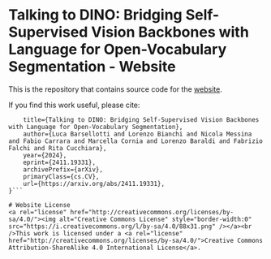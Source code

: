 # Talking to DINO: Bridging Self-Supervised Vision Backbones with Language for Open-Vocabulary Segmentation - Website

This is the repository that contains source code for the [website](https://lorebianchi98.github.io/Talk2DINO/).

If you find this work useful, please cite:
```@misc{barsellotti2024talkingdinobridgingselfsupervised,
    title={Talking to DINO: Bridging Self-Supervised Vision Backbones with Language for Open-Vocabulary Segmentation}, 
    author={Luca Barsellotti and Lorenzo Bianchi and Nicola Messina and Fabio Carrara and Marcella Cornia and Lorenzo Baraldi and Fabrizio Falchi and Rita Cucchiara},
    year={2024},
    eprint={2411.19331},
    archivePrefix={arXiv},
    primaryClass={cs.CV},
    url={https://arxiv.org/abs/2411.19331}, 
}```

# Website License
<a rel="license" href="http://creativecommons.org/licenses/by-sa/4.0/"><img alt="Creative Commons License" style="border-width:0" src="https://i.creativecommons.org/l/by-sa/4.0/88x31.png" /></a><br />This work is licensed under a <a rel="license" href="http://creativecommons.org/licenses/by-sa/4.0/">Creative Commons Attribution-ShareAlike 4.0 International License</a>.
